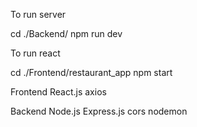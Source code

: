 To run server

cd ./Backend/
npm run dev

To run react

cd ./Frontend/restaurant_app
npm start


Frontend
  React.js
  axios
  
Backend
   Node.js 
   Express.js
   cors
   nodemon

